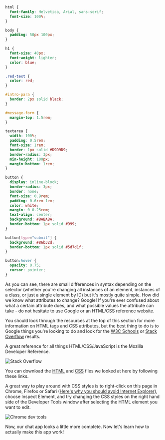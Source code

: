 ```css
html {
  font-family: Helvetica, Arial, sans-serif;
  font-size: 100%;
}

body {
  padding: 50px 100px;
}

h1 {
  font-size: 40px;
  font-weight: lighter;
  color: blue;
}

.red-text {
  color: red;
}

#intro-para {
  border: 2px solid black;
}

#message-form {
  margin-top: 1.5rem;
}

textarea {
  width: 100%;
  padding: 0.5rem;
  font-size: 1rem;
  border: 1px solid #D9D9D9;
  border-radius: 3px;
  min-height: 100px;
  margin-bottom: 1rem;
}

button {
  display: inline-block;
  border-radius: 3px;
  border: none;
  font-size: 0.9rem;
  padding: 0.6rem 1em;
  color: white;
  margin: 0 0.25rem;
  text-align: center;
  background: #BABABA;
  border-bottom: 1px solid #999;
}

button[type="submit"] {
  background: #86b32d;
  border-bottom: 1px solid #5d7d1f;
}

button:hover {
  opacity: 0.75;
  cursor: pointer;
}
```

As you can see, there are small differences in syntax depending on the selector (whether you're changing all instances of an element, instances of a class, or just a single element by ID) but it's mostly quite simple. How did we know what attributes to change? Google! If you're ever confused about what a certain attribute does, and what possible values the attribute can take - do not hesitate to use Google or an HTML/CSS reference website.

You should look through the resources at the top of this section for more information on HTML tags and CSS attributes, but the best thing to do is to Google things you're looking to do and look for the [W3C Schools](http://www.w3schools.com) or [Stack Overflow](http://stackoverflow.com) results.

A great reference for all things HTML/CSS/JavaScript is the Mozilla Developer Reference.

![Stack Overflow](http://i.stack.imgur.com/XdONP.png)

You can download the [HTML](assets/files/sample.html) and [CSS](assets/files/main.css) files we looked at here by following these links.

A great way to play around with CSS styles is to right-click on this page in Chrome, Firefox or Safari ([Here's why you should avoid Internet Explorer](http://www.howtogeek.com/howto/32372/htg-explains-why-do-so-many-geeks-hate-internet-explorer/)), choose Inspect Element, and try changing the CSS styles on the right hand side of the Developer Tools window after selecting the HTML element you want to edit.

![Chrome dev tools](https://developer.chrome.com/devtools/docs/css-preprocessors-files/sass-debugging.png)

Now, our chat app looks a little more complete. Now let's learn how to actually make this app work!
